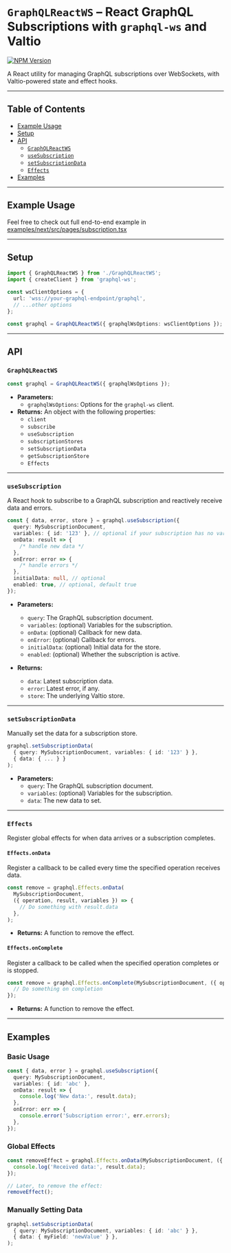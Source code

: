 # `GraphQLReactWS` – React GraphQL Subscriptions with `graphql-ws` and Valtio

[![NPM Version](https://img.shields.io/npm/v/%40soundxyz%2Fgraphql-react-ws)](https://www.npmjs.com/package/@soundxyz/graphql-react-ws)

A React utility for managing GraphQL subscriptions over WebSockets, with Valtio-powered state and
effect hooks.

---

## Table of Contents

- [Example Usage](#example-usage)
- [Setup](#setup)
- [API](#api)
  - [`GraphQLReactWS`](#graphqlreactws)
  - [`useSubscription`](#usesubscription)
  - [`setSubscriptionData`](#setsubscriptiondata)
  - [`Effects`](#effects)
- [Examples](#examples)

---

## Example Usage

Feel free to check out full end-to-end example in
[examples/next/src/pages/subscription.tsx](/examples/next/src/pages/subscription.tsx)

---

## Setup

```typescript
import { GraphQLReactWS } from './GraphQLReactWS';
import { createClient } from 'graphql-ws';

const wsClientOptions = {
  url: 'wss://your-graphql-endpoint/graphql',
  // ...other options
};

const graphql = GraphQLReactWS({ graphqlWsOptions: wsClientOptions });
```

---

## API

### `GraphQLReactWS`

```typescript
const graphql = GraphQLReactWS({ graphqlWsOptions });
```

- **Parameters:**
  - `graphqlWsOptions`: Options for the `graphql-ws` client.
- **Returns:** An object with the following properties:
  - `client`
  - `subscribe`
  - `useSubscription`
  - `subscriptionStores`
  - `setSubscriptionData`
  - `getSubscriptionStore`
  - `Effects`

---

### `useSubscription`

A React hook to subscribe to a GraphQL subscription and reactively receive data and errors.

```typescript
const { data, error, store } = graphql.useSubscription({
  query: MySubscriptionDocument,
  variables: { id: '123' }, // optional if your subscription has no variables
  onData: result => {
    /* handle new data */
  },
  onError: error => {
    /* handle errors */
  },
  initialData: null, // optional
  enabled: true, // optional, default true
});
```

- **Parameters:**

  - `query`: The GraphQL subscription document.
  - `variables`: (optional) Variables for the subscription.
  - `onData`: (optional) Callback for new data.
  - `onError`: (optional) Callback for errors.
  - `initialData`: (optional) Initial data for the store.
  - `enabled`: (optional) Whether the subscription is active.

- **Returns:**
  - `data`: Latest subscription data.
  - `error`: Latest error, if any.
  - `store`: The underlying Valtio store.

---

### `setSubscriptionData`

Manually set the data for a subscription store.

```typescript
graphql.setSubscriptionData(
  { query: MySubscriptionDocument, variables: { id: '123' } },
  { data: { ... } }
);
```

- **Parameters:**
  - `query`: The GraphQL subscription document.
  - `variables`: (optional) Variables for the subscription.
  - `data`: The new data to set.

---

### `Effects`

Register global effects for when data arrives or a subscription completes.

#### `Effects.onData`

Register a callback to be called every time the specified operation receives data.

```typescript
const remove = graphql.Effects.onData(
  MySubscriptionDocument,
  ({ operation, result, variables }) => {
    // Do something with result.data
  },
);
```

- **Returns:** A function to remove the effect.

#### `Effects.onComplete`

Register a callback to be called when the specified operation completes or is stopped.

```typescript
const remove = graphql.Effects.onComplete(MySubscriptionDocument, ({ operation, variables }) => {
  // Do something on completion
});
```

- **Returns:** A function to remove the effect.

---

## Examples

### Basic Usage

```typescript
const { data, error } = graphql.useSubscription({
  query: MySubscriptionDocument,
  variables: { id: 'abc' },
  onData: result => {
    console.log('New data:', result.data);
  },
  onError: err => {
    console.error('Subscription error:', err.errors);
  },
});
```

### Global Effects

```typescript
const removeEffect = graphql.Effects.onData(MySubscriptionDocument, ({ result }) => {
  console.log('Received data:', result.data);
});

// Later, to remove the effect:
removeEffect();
```

### Manually Setting Data

```typescript
graphql.setSubscriptionData(
  { query: MySubscriptionDocument, variables: { id: 'abc' } },
  { data: { myField: 'newValue' } },
);
```

